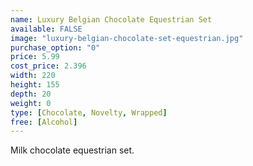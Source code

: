 ```yaml
---
name: Luxury Belgian Chocolate Equestrian Set
available: FALSE
image: "luxury-belgian-chocolate-set-equestrian.jpg"
purchase_option: "0"
price: 5.99
cost_price: 2.396
width: 220
height: 155
depth: 20
weight: 0
type: [Chocolate, Novelty, Wrapped]
free: [Alcohol]
---
```

Milk chocolate equestrian set.